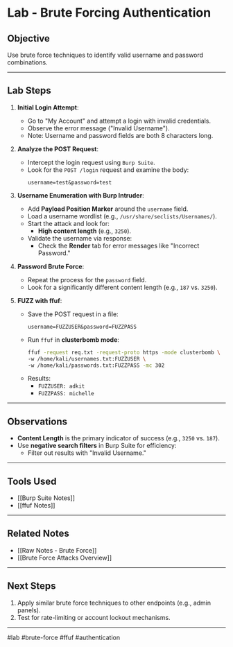 
# Lab - Brute Forcing Authentication

## Objective
Use brute force techniques to identify valid username and password combinations.

---

## Lab Steps
1. **Initial Login Attempt**:
   - Go to "My Account" and attempt a login with invalid credentials.
   - Observe the error message ("Invalid Username").
   - Note: Username and password fields are both 8 characters long.

2. **Analyze the POST Request**:
   - Intercept the login request using `Burp Suite`.
   - Look for the `POST /login` request and examine the body:
     ```plaintext
     username=test&password=test
     ```

3. **Username Enumeration with Burp Intruder**:
   - Add **Payload Position Marker** around the `username` field.
   - Load a username wordlist (e.g., `/usr/share/seclists/Usernames/`).
   - Start the attack and look for:
     - **High content length** (e.g., `3250`).
   - Validate the username via response:
     - Check the **Render** tab for error messages like "Incorrect Password."

4. **Password Brute Force**:
   - Repeat the process for the `password` field.
   - Look for a significantly different content length (e.g., `187` vs. `3250`).

5. **FUZZ with ffuf**:
   - Save the POST request in a file:
     ```plaintext
     username=FUZZUSER&password=FUZZPASS
     ```
   - Run `ffuf` in **clusterbomb mode**:
     ```bash
     ffuf -request req.txt -request-proto https -mode clusterbomb \
     -w /home/kali/usernames.txt:FUZZUSER \
     -w /home/kali/passwords.txt:FUZZPASS -mc 302
     ```
   - Results:
     - `FUZZUSER: adkit`
     - `FUZZPASS: michelle`

---

## Observations
- **Content Length** is the primary indicator of success (e.g., `3250` vs. `187`).
- Use **negative search filters** in Burp Suite for efficiency:
  - Filter out results with "Invalid Username."

---

## Tools Used
- [[Burp Suite Notes]]
- [[ffuf Notes]]

---

## Related Notes
- [[Raw Notes - Brute Force]]
- [[Brute Force Attacks Overview]]

---

## Next Steps
1. Apply similar brute force techniques to other endpoints (e.g., admin panels).
2. Test for rate-limiting or account lockout mechanisms.

---

#lab #brute-force #ffuf #authentication
